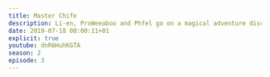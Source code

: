 ```yaml
---
title: Master Chife
description: Li-en, ProWeeaboo and Phfel go on a magical adventure discussing their day.
date: 2019-07-18 00:00:11+01
explicit: true
youtube: dnR6HuhKGTA
season: 2
episode: 3
---
```

